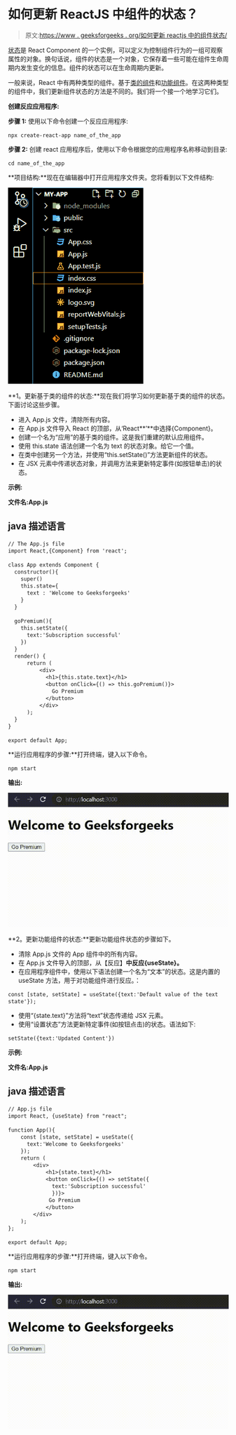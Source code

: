 # 如何更新 ReactJS 中组件的状态？

> 原文:[https://www . geeksforgeeks . org/如何更新 reactjs 中的组件状态/](https://www.geeksforgeeks.org/how-to-update-the-state-of-a-component-in-reactjs/)

[状态](https://www.geeksforgeeks.org/reactjs-state-react/)是 React Component 的一个实例，可以定义为控制组件行为的一组可观察属性的对象。换句话说，组件的状态是一个对象，它保存着一些可能在组件生命周期内发生变化的信息。组件的状态可以在生命周期内更新。

一般来说，React 中有两种类型的组件。基于[类的组件](https://www.geeksforgeeks.org/reactjs-class-based-components/)和[功能组件](https://www.geeksforgeeks.org/reactjs-functional-components/)。在这两种类型的组件中，我们更新组件状态的方法是不同的。我们将一个接一个地学习它们。

**创建反应应用程序:**

**步骤 1:** 使用以下命令创建一个反应应用程序:

```
npx create-react-app name_of_the_app
```

**步骤 2:** 创建 react 应用程序后，使用以下命令根据您的应用程序名称移动到目录:

```
cd name_of_the_app
```

**项目结构:**现在在编辑器中打开应用程序文件夹。您将看到以下文件结构:

![](img/7e573e8fdebcf9c727706bbd83118a23.png)

**1。更新基于类的组件的状态:**现在我们将学习如何更新基于类的组件的状态。下面讨论这些步骤。

*   进入 App.js 文件，清除所有内容。
*   在 App.js 文件导入 React 的顶部，从‘React**’**中选择{Component}。
*   创建一个名为“应用”的基于类的组件。这是我们重建的默认应用组件。
*   使用 this.state 语法创建一个名为 text 的状态对象。给它一个值。
*   在类中创建另一个方法，并使用“this.setState()”方法更新组件的状态。
*   在 JSX 元素中传递状态对象，并调用方法来更新特定事件(如按钮单击)的状态。

**示例:**

**文件名:App.js**

## java 描述语言

```
// The App.js file
import React,{Component} from 'react';

class App extends Component {
  constructor(){
    super()
    this.state={
      text : 'Welcome to Geeksforgeeks'
    }
  }

  goPremium(){
    this.setState({
      text:'Subscription successful'
    })
  }
  render() {
      return (
          <div>
            <h1>{this.state.text}</h1>
            <button onClick={() => this.goPremium()}>
              Go Premium
            </button>
          </div>
      ); 
  }
}

export default App;
```

**运行应用程序的步骤:**打开终端，键入以下命令。

```
npm start
```

**输出:**

![](img/c17aecd30a5f47ecce64d6578bf23e65.png)

**2。更新功能组件的状态:**更新功能组件状态的步骤如下。

*   清除 App.js 文件的 App 组件中的所有内容。
*   在 App.js 文件导入的顶部，从【反应】**中反应{useState}。**
*   在应用程序组件中，使用以下语法创建一个名为“文本”的状态。这是内置的 useState 方法，用于对功能组件进行反应。：

```
const [state, setState] = useState({text:'Default value of the text state'});
```

*   使用“{state.text}”方法将“text”状态传递给 JSX 元素。
*   使用“设置状态”方法更新特定事件(如按钮点击)的状态。语法如下:

```
setState({text:'Updated Content'})
```

**示例:**

**文件名:App.js**

## java 描述语言

```
// App.js file
import React, {useState} from "react";

function App(){
    const [state, setState] = useState({
      text:'Welcome to Geeksforgeeks'
    });
    return (
        <div>
            <h1>{state.text}</h1>
            <button onClick={() => setState({
              text:'Subscription successful'
              })}>
             Go Premium
            </button>
        </div>
    );
};

export default App;
```

**运行应用程序的步骤:**打开终端，键入以下命令。

```
npm start
```

**输出:**

![](img/c17aecd30a5f47ecce64d6578bf23e65.png)